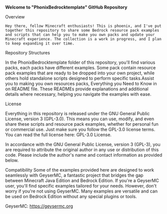 **Welcome to "PhonixBedrocktemplate" GitHub Repository**

Overview

```Hey there, fellow Minecraft enthusiasts! This is phoenix, and I've put together this repository to share some Bedrock resource pack examples and scripts that can help you to make you own packs and update your Minecraft experience. The collection is a work in progress, and I plan to keep expanding it over time.```

Repository Structures

In the PhonixBedrocktemplate folder of this repository, you'll find various packs, each packs have different examples. Some pack contain resource pack examples that are ready to be dropped into your own project, while others hold standalone scripts designed to perform specific tasks.Assist you to making you own resources packs, Everything you Need to Know in on README file. These READMEs provide explanations and additional details where necessary, helping you navigate the examples with ease.

License

Everything in this repository is released under the GNU General Public License, version 3 (GPL-3.0). This means you can use, modify, and even share these scripts and resource pack examples, whether for personal fun or commercial use. Just make sure you follow the GPL-3.0 license terms. You can read the full license here: GPL-3.0 License.


In accordance with the GNU General Public License, version 3 (GPL-3), you are required to attribute the original author in any use or distribution of this code. Please include the author's name and contact information as provided below.


Compatibility
Some of the examples provided here are designed to work seamlessly with GeyserMC, a fantastic project that bridges the gap between Minecraft Java Edition and Bedrock Edition. If you're a GeyserMC user, you'll find specific examples tailored for your needs. However, don't worry if you're not using GeyserMC. Many examples are versatile and can be used on Bedrock Edition without any special plugins or tools.


GeyserMC: https://geysermc.org
